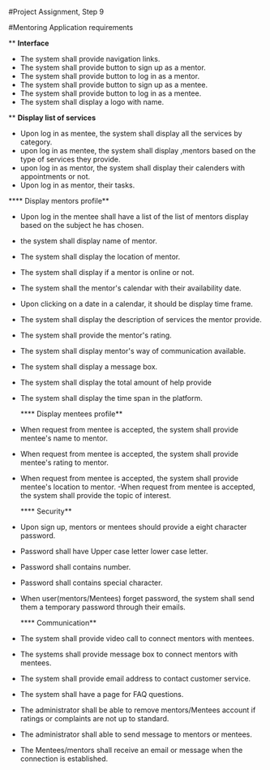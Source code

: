 

#Project Assignment, Step 9


#Mentoring Application requirements



**     **Interface**

- The system shall provide navigation links.
- The system shall provide button to sign up as a mentor.
- The system shall provide button to log in as a mentor.
- The system shall provide button to sign up as a mentee.
- The system shall provide button to log in as a mentee.
- The system shall display a logo with name.



 **    **Display list of services**

- Upon log in as mentee, the system shall display all the services by category.
- upon log in as mentee, the system shall display ,mentors based on the type of services they provide.
- upon log in as mentor, the system shall display their calenders with appointments or not.
- Upon log in as mentor, their tasks.


 ****  Display mentors profile**

- Upon log in the mentee shall have a list of the list of mentors display based on the subject he has chosen.
- the system shall display name of mentor.
- The system shall display the location of mentor.
- The system shall display if a mentor is online or not.
- The system shall the mentor's calendar with their availability date.
- Upon clicking on a date in a calendar, it should be display time frame.
- The system shall display the description of services the mentor provide.
- The system shall provide the mentor's rating.
- The system shall display mentor's way of communication available.
- The system shall display a message box.
- The system shall display the total amount of help provide
- The system shall display the time span in the platform.


  **** Display mentees profile**

- When request from mentee is accepted, the system shall provide mentee's name to mentor.
- When request from mentee is accepted, the system shall provide mentee's rating to mentor.
- When request from mentee is accepted, the system shall provide mentee's location to mentor.
-When request from mentee is accepted, the system shall provide the topic of interest.


   **** Security**

- Upon sign up, mentors or mentees should provide a eight character password.
- Password shall have Upper case letter lower case letter.
- Password shall contains number. 
- Password shall contains special character.
- When user(mentors/Mentees) forget password, the system shall send them a temporary password through their  emails.

  **** Communication** 
 
- The system shall provide video call to connect mentors with mentees.
- The systems shall provide message box to connect mentors with mentees.
- The system shall provide email address to contact customer service.
- The system shall have a page for FAQ questions.
- The administrator shall be able to remove mentors/Mentees account if ratings or complaints are not up to standard.
- The administrator shall able to send message to mentors or mentees.
- The Mentees/mentors shall receive an email or message when the connection is established.



